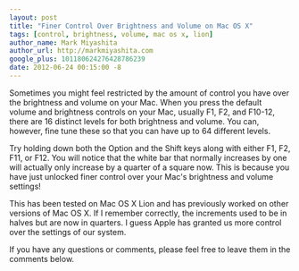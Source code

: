 ```yaml
---
layout: post
title: "Finer Control Over Brightness and Volume on Mac OS X"
tags: [control, brightness, volume, mac os x, lion]
author_name: Mark Miyashita
author_url: http://markmiyashita.com
google_plus: 101180624276428786239
date: 2012-06-24 00:15:00 -8
---
```


Sometimes you might feel restricted by the amount of control you have over the brightness and volume on your Mac. When you press the default volume and brightness controls on your Mac, usually F1, F2, and F10-12, there are 16 distinct levels for both brightness and volume. You can, however, fine tune these so that you can have up to 64 different levels.

Try holding down both the Option and the Shift keys along with either F1, F2, F11, or F12. You will notice that the white bar that normally increases by one will actually only increase by a quarter of a square now. This is because you have just unlocked finer control over your Mac's brightness and volume settings!

This has been tested on Mac OS X Lion and has previously worked on other versions of Mac OS X. If I remember correctly, the increments used to be in halves but are now in quarters. I guess Apple has granted us more control over the settings of our system.

If you have any questions or comments, please feel free to leave them in the comments below.
